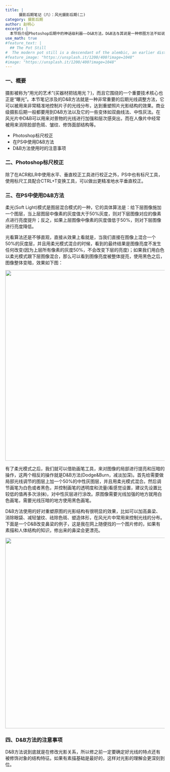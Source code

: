 ```yaml
---
title: |
      摄影后期笔记（六）：风光摄影后期(二)
category: 摄影后期
author: 赵明心
excerpt: |
  本节将介绍Photoshop后期中的神话级利器——D&B方法，D&B法与其说是一种修图方法不如说是一种后期思想。D&B方法全称“Dodge & Burn”，即减淡加深，包括双曲线法、中性灰法在内的方法都是D&B的实现方式。具体来说，D&B方法是借助一个中性灰层以“叠加或柔光”模式罩在原始图层之上，之后通过对中性灰层不同区域进行加深减淡操作来实现对光线的精准控制。光线分布会直接影响到片子的光影结构，所以D&B法和它所衍生的中性灰法、双曲线法常被应用在片子的结构重塑上，如光线加强、人脸祛斑、重塑体形等。
use_math: true
#feature_text: |
  ## The Pot Still
#  The modern pot still is a descendant of the alembic, an earlier distillation device
#feature_image: "https://unsplash.it/1200/400?image=1048"
#image: "https://unsplash.it/1200/400?image=1048"
---
```


### 一、概要
摄影被称为“用光的艺术”(买器材把钱用光？)，而且它围绕的一个重要技术核心也正是“曝光”。本节笔记涉及的D&B方法就是一种非常重要的后期光线调整方法，它可以被用来非常精准地控制片子的光线分布，达到重塑照片光影结构的效果。商业级摄影后期一般都要用到D&B方法以及它的一些变体如双曲线法、中性灰法。在风光片中D&B可以用来对景物的光线进行加强和层次感突出，而在人像片中经常被用来消除脸部色斑、皱纹、修饰面部结构等。

- Photoshop标尺校正
- 在PS中使用D&B方法
- D&B方法使用时的注意事项

### 二、Photoshop标尺校正
除了在ACR和LR中使用水平、垂直校正工具进行校正之外，PS中也有标尺工具，使用标尺工具配合CTRL+T变换工具，可以做出更精准地水平垂直校正。

### 三、在PS中使用D&B方法
柔光(Soft Light)模式是图层混合模式的一种，它的具体算法是：给下层图像施加一个图层，当上层图层中像素的灰度值大于50%灰度，则对下层图像对应的像素点进行亮度提升；反之，如果上层图像中像素的灰度值低于50%，则对下层图像进行亮度降低。

光看算法还是不够直观，直接从效果上看就是，当我们直接在图像上混合一个50%的灰度层，并且用柔光模式混合的时候，看到的最终结果是图像亮度不发生任何改变(因为上层所有像素的灰度50%，不会改变下层的亮度)；如果我们用白色以柔光模式跟下层图像混合，那么可以看到图像亮度被整体提亮，使用黑色之后，图像整体变暗，效果如下图：

<center>
<img src="http://wx2.sinaimg.cn/large/41f56ddcly1fo95v6rv44j21ei0xjnpd.jpg" width="600px">
</center>

有了柔光模式之后，我们就可以借助画笔工具，来对图像的局部进行提亮和压暗的操作，这两个相反的操作就是D&B方法(Dodge&Burn，减淡加深)。首先给需要做局部光线调节的图层上加一个50%的中性灰图层，并且用柔光模式混合。然后调节画笔为白色或者黑色，并控制画笔的透明度和流量(看感觉设置，建议先设置比较低的值再多次涂抹)，对中性灰层进行涂改。原图像需要光线加强的地方就用白色画笔，需要光线压暗的地方使用黑色画笔。

D&B方法使用的好对重塑原图的光影结构有很明显的效果，比如可以加高鼻梁、消除眼袋、减轻皱纹、祛除色斑、塑造体形，在风光片中常用来控制光线的分布。下面是一个D&B改变鼻梁的例子，这是我在网上随便找的一个图片修的，如果有素描和人体结构的知识，修出来的鼻梁会更漂亮。

<center>
<img src="http://wx2.sinaimg.cn/large/41f56ddcly1fo96r59yx1j20yc0xxtxb.jpg" width="600px">
</center>

### 四、D&B方法的注意事项
D&B方法说到底就是在修改光影关系，所以修之前一定要确定好光线的特点还有被修饰对象的结构特征。如果有素描基础是最好的，这样对光影的理解会更深刻到位。

